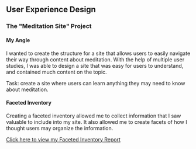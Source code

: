 User Experience Design
--- 

### The "Meditation Site" Project
#### My Angle

I wanted to create the structure for a site that allows users to easily navigate their way through content about meditation. With the help of multiple user studies, I was able to design a site that was easy for users to understand, and contained much content on the topic.  

Task: create a site where users can learn anything they may need to know about meditation. 

#### Faceted Inventory 
Creating a faceted inventory allowed me to collect information that I saw valuable to include into my site. It also allowed me to create facets of how I thought users may organize the information. 

<a href="https://docs.google.com/document/d/1gDLCmK5tqD5_iaDKRjCWKcSGtyqeFSod7e0sXQRj9Tk/edit?usp=sharing">
Click here to view my Faceted Inventory Report
